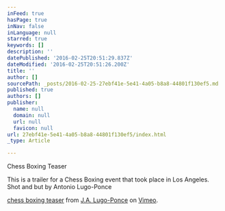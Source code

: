 ```yaml
---
inFeed: true
hasPage: true
inNav: false
inLanguage: null
starred: true
keywords: []
description: ''
datePublished: '2016-02-25T20:51:29.837Z'
dateModified: '2016-02-25T20:51:26.200Z'
title: ''
author: []
sourcePath: _posts/2016-02-25-27ebf41e-5e41-4a05-b8a8-44801f130ef5.md
published: true
authors: []
publisher:
  name: null
  domain: null
  url: null
  favicon: null
url: 27ebf41e-5e41-4a05-b8a8-44801f130ef5/index.html
_type: Article

---
```

Chess Boxing Teaser

This is a trailer for a Chess Boxing event that took place in Los Angeles. Shot and but by Antonio Lugo-Ponce

[chess boxing teaser][0] from [J.A. Lugo-Ponce][1] on [Vimeo][2].

[0]: https://vimeo.com/105705574
[1]: https://vimeo.com/user2352469
[2]: https://vimeo.com/